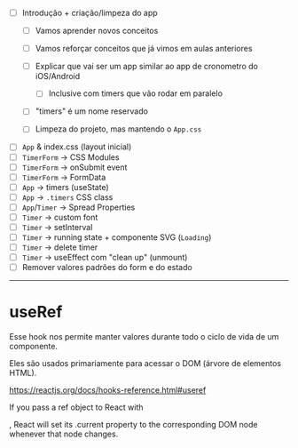 - [ ] Introdução + criação/limpeza do app
  - [ ] Vamos aprender novos conceitos
  - [ ] Vamos reforçar conceitos que já vimos em aulas anteriores

  - [ ] Explicar que vai ser um app similar ao app de cronometro do iOS/Android
    - [ ] Inclusive com timers que vão rodar em paralelo
  - [ ] "timers" é um nome reservado
  - [ ] Limpeza do projeto, mas mantendo o `App.css`

- [ ] `App` & index.css (layout inicial)
- [ ] `TimerForm` → CSS Modules
- [ ] `TimerForm` → onSubmit event
- [ ] `TimerForm` → FormData
- [ ] `App` → timers (useState)
- [ ] `App` → `.timers` CSS class
- [ ] `App`/`Timer` → Spread Properties
- [ ] `Timer` → custom font
- [ ] `Timer` → setInterval
- [ ] `Timer` → running state + componente SVG (`Loading`)
- [ ] `Timer` → delete timer
- [ ] `Timer` → useEffect com "clean up" (unmount)
- [ ] Remover valores padrões do form e do estado

--------------------------------------------------------------------------------

# useRef

Esse hook nos permite manter valores
durante todo o ciclo de vida de um componente.

Eles são usados primariamente para acessar o DOM (árvore de elementos HTML).

https://reactjs.org/docs/hooks-reference.html#useref

If you pass a ref object to React with <div ref={myRef} />,
React will set its .current property to the corresponding DOM node whenever that node changes.
